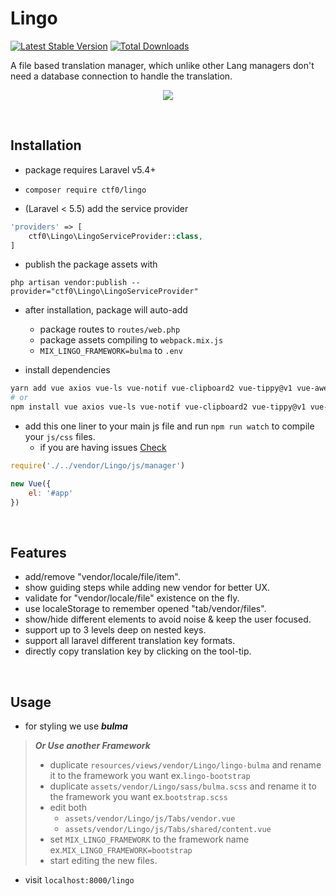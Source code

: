 # Lingo

[![Latest Stable Version](https://img.shields.io/packagist/v/ctf0/lingo.svg?style=for-the-badge)](https://packagist.org/packages/ctf0/lingo) [![Total Downloads](https://img.shields.io/packagist/dt/ctf0/lingo.svg?style=for-the-badge)](https://packagist.org/packages/ctf0/lingo)

A file based translation manager, which unlike other Lang managers don't need a database connection to handle the translation.

<p align="center">
    <img src="https://user-images.githubusercontent.com/7388088/32700479-b5c32ff0-c7ce-11e7-85ca-4895e802c68a.png">
</p>

<br>

## Installation

- package requires Laravel v5.4+

- `composer require ctf0/lingo`

- (Laravel < 5.5) add the service provider

```php
'providers' => [
    ctf0\Lingo\LingoServiceProvider::class,
]
```

- publish the package assets with

`php artisan vendor:publish --provider="ctf0\Lingo\LingoServiceProvider"`

- after installation, package will auto-add
    + package routes to `routes/web.php`
    + package assets compiling to `webpack.mix.js`
    + `MIX_LINGO_FRAMEWORK=bulma` to `.env`

- install dependencies

```bash
yarn add vue axios vue-ls vue-notif vue-clipboard2 vue-tippy@v1 vue-awesome
# or
npm install vue axios vue-ls vue-notif vue-clipboard2 vue-tippy@v1 vue-awesome --save
```

- add this one liner to your main js file and run `npm run watch` to compile your `js/css` files.
    - if you are having issues [Check](https://ctf0.wordpress.com/2017/09/12/laravel-mix-es6/)

```js
require('./../vendor/Lingo/js/manager')

new Vue({
    el: '#app'
})
```

<br>

## Features

- add/remove "vendor/locale/file/item".
- show guiding steps while adding new vendor for better UX.
- validate for "vendor/locale/file" existence on the fly.
- use localeStorage to remember opened "tab/vendor/files".
- show/hide different elements to avoid noise & keep the user focused.
- support up to 3 levels deep on nested keys.
- support all laravel different translation key formats.
- directly copy translation key by clicking on the tool-tip.

<br>

## Usage

- for styling we use ***bulma***

> ***Or Use another Framework***
>
> - duplicate `resources/views/vendor/Lingo/lingo-bulma` and rename it to the framework you want ex.`lingo-bootstrap`
> - duplicate `assets/vendor/Lingo/sass/bulma.scss` and rename it to the framework you want ex.`bootstrap.scss`
> - edit both
>     + `assets/vendor/Lingo/js/Tabs/vendor.vue`
>     + `assets/vendor/Lingo/js/Tabs/shared/content.vue`
> - set `MIX_LINGO_FRAMEWORK` to the framework name ex.`MIX_LINGO_FRAMEWORK=bootstrap`
> - start editing the new files.

- visit `localhost:8000/lingo`
